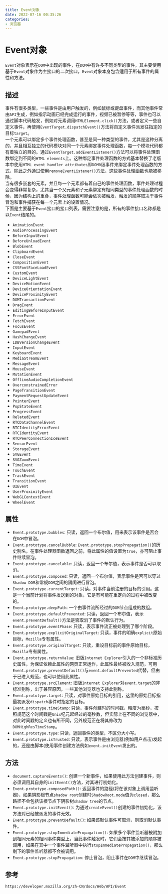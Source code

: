 ```yaml
---
title: Event对象
date: 2022-07-16 00:35:26
categories: 
- 浏览器
---
```

# Event对象
`Event`对象表示在`DOM`中出现的事件，在`DOM`中有许多不同类型的事件，其主要使用基于`Event`对象作为主接口的二次接口，`Event`对象本身包含适用于所有事件的属性和方法。

## 描述
事件有很多类型，一些事件是由用户触发的，例如鼠标或键盘事件，而其他事件常由`API`生成，例如指示动画已经完成运行的事件，视频已被暂停等等，事件也可以通过脚本代码触发，例如对元素调用`HTMLElement.click()`方法，或者定义一些自定义事件，再使用`EventTarget.dispatchEvent()`方法将自定义事件派发往指定的目标`target`。  
一个元素可以绑定多个事件处理函数，甚至是同一种类型的事件，尤其是这种分离的，并且相互独立的代码模块对同一个元素绑定事件处理函数，每一个模块代码都有着独立的目的。通过`EventTarget.addEventListener()`方法可以将事件处理函数绑定到不同的`HTML elements`上。这种绑定事件处理函数的方式基本替换了老版本中使用`HTML event handler attributes`即`DOM0`级事件来绑定事件处理函数的方式，除此之外通过使用`removeEventListener()`方法，这些事件处理函数也能被移除。  
当有很多嵌套的元素，并且每一个元素都有着自己的事件处理函数，事件处理过程会变得非常复杂，尤其当一个父元素和子元素绑定有相同类型的事件处理函数的时候，因为结构上的重叠，事件处理函数可能会依次被触发，触发的顺序取决于事件冒泡和事件捕获在每一个元素上的设置情况。  
下面是主要基于`Event`接口的接口列表，需要注意的是，所有的事件接口名称都是以`Event`结尾的。

* `AnimationEvent`
* `AudioProcessingEvent`
* `BeforeInputEvent`
* `BeforeUnloadEvent`
* `BlobEvent`
* `ClipboardEvent`
* `CloseEvent`
* `CompositionEvent`
* `CSSFontFaceLoadEvent`
* `CustomEvent`
* `DeviceLightEvent`
* `DeviceMotionEvent`
* `DeviceOrientationEvent`
* `DeviceProximityEvent`
* `DOMTransactionEvent`
* `DragEvent`
* `EditingBeforeInputEvent`
* `ErrorEvent`
* `FetchEvent`
* `FocusEvent`
* `GamepadEvent`
* `HashChangeEvent`
* `IDBVersionChangeEvent`
* `InputEvent`
* `KeyboardEvent`
* `MediaStreamEvent`
* `MessageEvent`
* `MouseEvent`
* `MutationEvent`
* `OfflineAudioCompletionEvent`
* `OverconstrainedError`
* `PageTransitionEvent`
* `PaymentRequestUpdateEvent`
* `PointerEvent`
* `PopStateEvent`
* `ProgressEvent`
* `RelatedEvent`
* `RTCDataChannelEvent`
* `RTCIdentityErrorEvent`
* `RTCIdentityEvent`
* `RTCPeerConnectionIceEvent`
* `SensorEvent`
* `StorageEvent`
* `SVGEvent`
* `SVGZoomEvent`
* `TimeEvent`
* `TouchEvent`
* `TrackEvent`
* `TransitionEvent`
* `UIEvent`
* `UserProximityEvent`
* `WebGLContextEvent`
* `WheelEvent`

## 属性
* `Event.prototype.bubbles`: 只读，返回一个布尔值，用来表示该事件是否会在`DOM`中冒泡。
* `Event.prototype.cancelBubble`: `Event.prototype.stopPropagation()`的历史别名，在事件处理器函数返回之前，将此属性的值设置为`true`，亦可阻止事件继续冒泡。
* `Event.prototype.cancelable`: 只读，返回一个布尔值，表示事件是否可以取消。
* `Event.prototype.composed`: 只读，返回一个布尔值，表示事件是否可以穿过`Shadow DOM`和常规`DOM`之间的隔阂进行冒泡。
* `Event.prototype.currentTarget`: 只读，对事件当前注册的目标的引用。这是一个当前计划将事件发送到的对象，它是有可能在重定向的过程中被改变的。
* `Event.prototype.deepPath`: 一个由事件流所经过的`DOM`节点组成的数组。
* `Event.prototype.defaultPrevented`: 只读，返回一个布尔值，表示`event.preventDefault()`方法是否取消了事件的默认行为。
* `Event.prototype.eventPhase`: 只读，表示事件流正被处理到了哪个阶段。
* `Event.prototype.explicitOriginalTarget`: 只读，事件的明确`explicit`原始目标，`Mozilla`专有属性。
* `Event.prototype.originalTarget`: 只读，重设目标前的事件原始目标，`Mozilla`专有属性。
* `Event.prototype.returnValue`: 旧版`Internet Explorer`引入的一个非标准历史属性，为保证依赖此属性的网页正常运作，此属性最终被收入规范，可用`Event.prototype.preventDefault()`与`event.defaultPrevented`代替，但由于已进入规范，也可以使用此属性。
* `Event.prototype.srcElement`: 旧版`Internet Explorer`对`event.target`的非标准别称，出于兼容原因，一些其他浏览器也支持此别称。
* `Event.prototype.target`: 只读，对事件原始目标的引用，这里的原始目标指最初派发`dispatch`事件时指定的目标。
* `Event.prototype.timeStamp`: 只读，事件创建时的时间戳，精度为毫秒，按照规范这个时间戳是`Unix`纪元起经过的毫秒数，但实际上在不同的浏览器中，对此时间戳的定义也有所不同，另外规范正在将其修改为`DOMHighResTimeStamp`。
* `Event.prototype.type`: 只读，返回事件的类型，不区分大小写。
* `Event.prototype.isTrusted`: 只读，表示事件是由浏览器(例如用户点击)发起的，还是由脚本(使用事件创建方法例如`event.initEvent`发出的。

## 方法
* `document.captureEvents()`: 创建一个新事件，如果使用此方法创建事件，则必须调用其自身的`initEvent()`方法，对其进行初始化。
* `Event.prototype.composedPath()`: 返回事件的路径(将在该对象上调用监听器)，如果阴影根节点`shadow root`创建时`ShadowRoot.mode`值为`closed`，那么路径不会包括该根节点下阴影树`shadow tree`的节点。
* `Event.prototype.initEvent()`: 为通过`createEvent()`创建的事件初始化，该方法对已经被派发的事件无效。
* `Event.prototype.preventDefault()`: 如果该默认事件可取消，则取消默认事件。
* `Event.prototype.stopImmediatePropagation()`: 如果多个事件监听器被附加到相同元素的相同事件类型上，当此事件触发时，它们会按其被添加的顺序被调用，如果在其中一个事件监听器中执行`stopImmediatePropagation()`，那么剩下的事件监听器都不会被调用。
* `Event.prototype.stopPropagation`: 停止冒泡，阻止事件在`DOM`中继续冒泡。

## 参考

```
https://developer.mozilla.org/zh-CN/docs/Web/API/Event
```